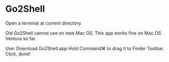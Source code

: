 # Go2Shell

Open a terminal at current directory.

Old Go2Shell cannot use on new Mac OS. 
This app works fine on Mac OS Ventura so far.

Use:
Download Go2Shell.app
Hold Command⌘ to drag it to Finder Toolbar.
Click, done!

